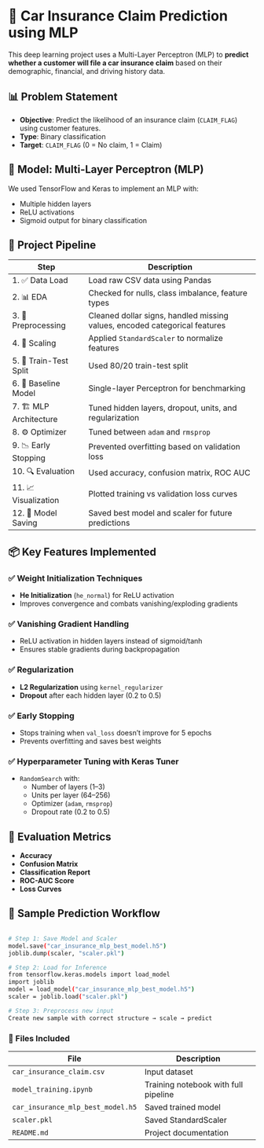  # 🚗 Car Insurance Claim Prediction using MLP

This deep learning project uses a Multi-Layer Perceptron (MLP) to **predict whether a customer will file a car insurance claim** based on their demographic, financial, and driving history data.

 

## 📊 Problem Statement

- **Objective**: Predict the likelihood of an insurance claim (`CLAIM_FLAG`) using customer features.
- **Type**: Binary classification
- **Target**: `CLAIM_FLAG` (0 = No claim, 1 = Claim)

 

## 🧠 Model: Multi-Layer Perceptron (MLP)

We used TensorFlow and Keras to implement an MLP with:

- Multiple hidden layers
- ReLU activations
- Sigmoid output for binary classification

 
## 🔄 Project Pipeline

| Step | Description |
|------|-------------|
| 1. ✅ Data Load         | Load raw CSV data using Pandas |
| 2. 📊 EDA              | Checked for nulls, class imbalance, feature types |
| 3. 🔧 Preprocessing     | Cleaned dollar signs, handled missing values, encoded categorical features |
| 4. 📏 Scaling           | Applied `StandardScaler` to normalize features |
| 5. 🔄 Train-Test Split | Used 80/20 train-test split |
| 6. 🧪 Baseline Model    | Single-layer Perceptron for benchmarking |
| 7. 🏗️ MLP Architecture | Tuned hidden layers, dropout, units, and regularization |
| 8. ⚙️ Optimizer         | Tuned between `adam` and `rmsprop` |
| 9. 📉 Early Stopping    | Prevented overfitting based on validation loss |
| 10. 🔍 Evaluation       | Used accuracy, confusion matrix, ROC AUC |
| 11. 📈 Visualization    | Plotted training vs validation loss curves |
| 12. 💾 Model Saving     | Saved best model and scaler for future predictions |
 

## 📦 Key Features Implemented

### ✅ Weight Initialization Techniques
- **He Initialization** (`he_normal`) for ReLU activation
- Improves convergence and combats vanishing/exploding gradients

### ✅ Vanishing Gradient Handling
- ReLU activation in hidden layers instead of sigmoid/tanh
- Ensures stable gradients during backpropagation



### ✅ Regularization
- **L2 Regularization** using `kernel_regularizer`
- **Dropout** after each hidden layer (0.2 to 0.5)



### ✅ Early Stopping

- Stops training when `val_loss` doesn’t improve for 5 epochs
- Prevents overfitting and saves best weights

### ✅ Hyperparameter Tuning with Keras Tuner
- `RandomSearch` with:
  - Number of layers (1–3)
  - Units per layer (64–256)
  - Optimizer (`adam`, `rmsprop`)
  - Dropout rate (0.2 to 0.5)

 

## 🧪 Evaluation Metrics

- **Accuracy**
- **Confusion Matrix**
- **Classification Report**
- **ROC-AUC Score**
- **Loss Curves**

 

## 🧾 Sample Prediction Workflow

```bash

# Step 1: Save Model and Scaler
model.save("car_insurance_mlp_best_model.h5")
joblib.dump(scaler, "scaler.pkl")

# Step 2: Load for Inference
from tensorflow.keras.models import load_model
import joblib
model = load_model("car_insurance_mlp_best_model.h5")
scaler = joblib.load("scaler.pkl")

# Step 3: Preprocess new input
Create new sample with correct structure → scale → predict
```

### 📁 Files Included

| File                              | Description                          |
| --------------------------------- | ------------------------------------ |
| `car_insurance_claim.csv`         | Input dataset                        |
| `model_training.ipynb`            | Training notebook with full pipeline |
| `car_insurance_mlp_best_model.h5` | Saved trained model                  |
| `scaler.pkl`                      | Saved StandardScaler                 |
| `README.md`                       | Project documentation                |



